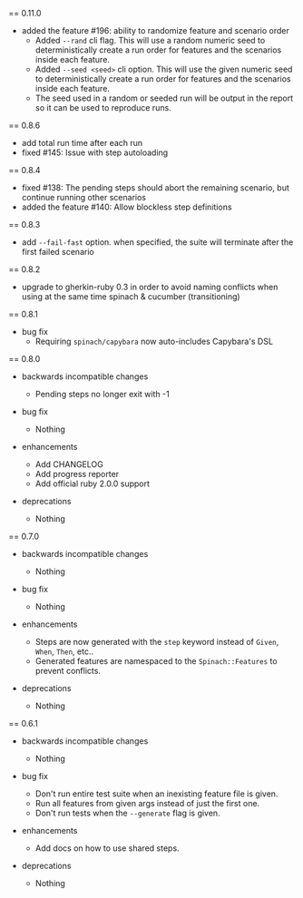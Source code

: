 == 0.11.0
* added the feature #196: ability to randomize feature and scenario order
  * Added `--rand` cli flag. This will use a random numeric seed to deterministically create a run order for features and the scenarios inside each feature.
  * Added `--seed <seed>` cli option. This will use the given numeric seed to deterministically create a run order for features and the scenarios inside each feature.
  * The seed used in a random or seeded run will be output in the report so it can be used to reproduce runs.

== 0.8.6
* add total run time after each run
* fixed #145: Issue with step autoloading

== 0.8.4
* fixed #138: The pending steps should abort the remaining scenario, but continue running other scenarios
* added the feature #140: Allow blockless step definitions

== 0.8.3
* add ```--fail-fast``` option. when specified, the suite will terminate after the first failed scenario

== 0.8.2
* upgrade to gherkin-ruby 0.3 in order to avoid naming conflicts when using at
the same time spinach & cucumber (transitioning)

== 0.8.1
* bug fix
  * Requiring `spinach/capybara` now auto-includes Capybara's DSL

== 0.8.0

* backwards incompatible changes
  * Pending steps no longer exit with -1

* bug fix
  * Nothing

* enhancements
  * Add CHANGELOG
  * Add progress reporter
  * Add official ruby 2.0.0 support

* deprecations
  * Nothing

== 0.7.0

* backwards incompatible changes
  * Nothing

* bug fix
  * Nothing

* enhancements
  * Steps are now generated with the `step` keyword instead of `Given`, `When`, `Then`, etc..
  * Generated features are namespaced to the `Spinach::Features` to prevent conflicts.

* deprecations
  * Nothing

== 0.6.1

* backwards incompatible changes
  * Nothing

* bug fix
  * Don't run entire test suite when an inexisting feature file is given.
  * Run all features from given args instead of just the first one.
  * Don't run tests when the `--generate` flag is given.

* enhancements
  * Add docs on how to use shared steps.

* deprecations
  * Nothing
